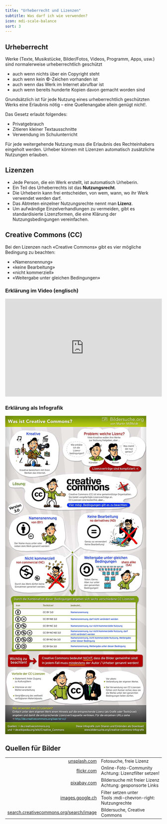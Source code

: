 ```yaml
---
title: "Urheberrecht und Lizenzen"
subtitle: Was darf ich wie verwenden?
icon: mdi-scale-balance
sort: 3
---
```




## Urheberrecht

Werke (Texte, Musikstücke, Bilder/Fotos, Videos, Programm, Apps, usw.) sind normalerweise urheberrechtlich geschützt

- auch wenn nichts über ein Copyright steht
- auch wenn kein ©-Zeichen vorhanden ist
- auch wenn das Werk im Internet abrufbar ist
- auch wenn bereits hunderte Kopien davon gemacht worden sind

Grundsätzlich ist für jede Nutzung eines urheberrechtlich geschützten Werks eine Erlaubnis nötig – eine Quellenangabe allein genügt nicht!.

Das Gesetz erlaubt folgendes:

- Privatgebrauch
- Zitieren kleiner Textausschnitte
- Verwendung im Schulunterricht

Für jede weitergehende Nutzung muss die Erlaubnis des Rechteinhabers eingeholt werden. Urheber können mit Lizenzen automatisch zusätzliche Nutzungen erlauben.

## Lizenzen

- Jede Person, die ein Werk erstellt, ist automatisch Urheberin.
- Ein Teil des Urheberrechts ist das **Nutzungsrecht**.
- Die Urheberin kann frei entscheiden, von wem, wann, wo ihr Werk verwendet werden darf.
- Das Abtreten einzelner Nutzungsrechte nennt man **Lizenz**.
- Um aufwändige Einzelverhandlungen zu vermeiden, gibt es standardisierte Lizenzformen, die eine Klärung der Nutzungsbedingungen vereinfachen.

## Creative Commons (CC)

Bei den Lizenzen nach «Creative Commons» gibt es vier mögliche Bedingung zu beachten:

- «Namensnennung»
- «keine Bearbeitung»
- «nicht kommerziell»
- «Weitergabe unter gleichen Bedingungen»

### Erklärung im Video (englisch)

<iframe
    width="100%"
    height="315px"
    src="https://player.vimeo.com/video/25657835"
    title="vimeo-player"
    frameBorder="0"
    allow="autoplay; fullscreen; picture-in-picture"
    allowFullScreen></iframe>

### Erklärung als Infografik

![Martin Missfeldt: [Bildersuche.org](https://www.bildersuche.org/creative-commons-infografik.php) (abgerufen am 19.8.2019)](./images/creativecommons-infografik.jpg)

## Quellen für Bilder

|                                                                                            |                                                                 |
| -----------------------------------------------------------------------------------------: | :-------------------------------------------------------------- |
|                                                       [unsplash.com](https://unsplash.com) | Fotosuche, freie Lizenz                                         |
|                                                           [flickr.com](https://flickr.com) | Online-Foto-Community <br/>Achtung: Lizenzfilter setzen!        |
|                                                         [pixabay.com](https://pixabay.com) | Bildersuche mit freier Lizenz<br/>Achtung: gesponsorte Links    |
|                                               [images.google.ch](https://images.google.ch) | Filter setzen unter<br/>Tools :mdi-chevron-right: Nutzungrechte |
| [search.creativecommons.org/search/image](https://search.creativecommons.org/search/image) | Bildersuche, Creative Commons                                   |

